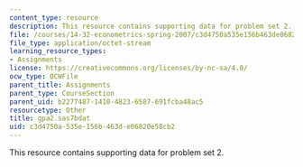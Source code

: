 ```yaml
---
content_type: resource
description: This resource contains supporting data for problem set 2.
file: /courses/14-32-econometrics-spring-2007/c3d4750a535e156b463de06820e58cb2_gpa2.sas7bdat
file_type: application/octet-stream
learning_resource_types:
- Assignments
license: https://creativecommons.org/licenses/by-nc-sa/4.0/
ocw_type: OCWFile
parent_title: Assignments
parent_type: CourseSection
parent_uid: b2277487-1410-4823-6587-691fcba48ac5
resourcetype: Other
title: gpa2.sas7bdat
uid: c3d4750a-535e-156b-463d-e06820e58cb2
---
```

This resource contains supporting data for problem set 2.